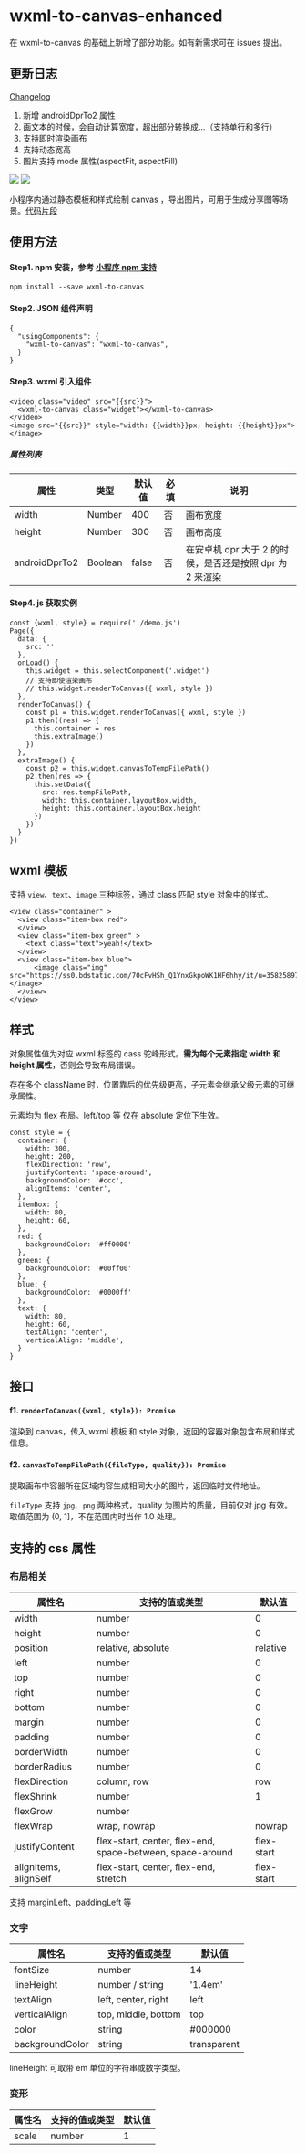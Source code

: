 # wxml-to-canvas-enhanced

在 wxml-to-canvas 的基础上新增了部分功能。如有新需求可在 issues 提出。

## 更新日志

[Changelog](https://github.com/Yhspehy/wxml-to-canvas/blob/master/CHANGELOG.md)

1. 新增 androidDprTo2 属性
2. 画文本的时候，会自动计算宽度，超出部分转换成...（支持单行和多行）
3. 支持即时渲染画布
4. 支持动态宽高
5. 图片支持 mode 属性(aspectFit, aspectFill)

[![](https://img.shields.io/npm/v/wxml-to-canvas)](https://www.npmjs.com/package/wxml-to-canvas)
[![](https://img.shields.io/npm/l/wxml-to-canvas)](https://github.com/wechat-miniprogram/wxml-to-canvas)

小程序内通过静态模板和样式绘制 canvas ，导出图片，可用于生成分享图等场景。[代码片段](https://developers.weixin.qq.com/s/r6UBlEm17pc6)

## 使用方法

#### Step1. npm 安装，参考 [小程序 npm 支持](https://developers.weixin.qq.com/miniprogram/dev/devtools/npm.html)

```
npm install --save wxml-to-canvas
```

#### Step2. JSON 组件声明

```
{
  "usingComponents": {
    "wxml-to-canvas": "wxml-to-canvas",
  }
}
```

#### Step3. wxml 引入组件

```
<video class="video" src="{{src}}">
  <wxml-to-canvas class="widget"></wxml-to-canvas>
</video>
<image src="{{src}}" style="width: {{width}}px; height: {{height}}px"></image>
```

##### 属性列表

| 属性          | 类型    | 默认值 | 必填 | 说明                                                     |
| ------------- | ------- | ------ | ---- | -------------------------------------------------------- |
| width         | Number  | 400    | 否   | 画布宽度                                                 |
| height        | Number  | 300    | 否   | 画布高度                                                 |
| androidDprTo2 | Boolean | false  | 否   | 在安卓机 dpr 大于 2 的时候，是否还是按照 dpr 为 2 来渲染 |

#### Step4. js 获取实例

```
const {wxml, style} = require('./demo.js')
Page({
  data: {
    src: ''
  },
  onLoad() {
    this.widget = this.selectComponent('.widget')
    // 支持即使渲染画布
    // this.widget.renderToCanvas({ wxml, style })
  },
  renderToCanvas() {
    const p1 = this.widget.renderToCanvas({ wxml, style })
    p1.then((res) => {
      this.container = res
      this.extraImage()
    })
  },
  extraImage() {
    const p2 = this.widget.canvasToTempFilePath()
    p2.then(res => {
      this.setData({
        src: res.tempFilePath,
        width: this.container.layoutBox.width,
        height: this.container.layoutBox.height
      })
    })
  }
})
```

## wxml 模板

支持 `view`、`text`、`image` 三种标签，通过 class 匹配 style 对象中的样式。

```
<view class="container" >
  <view class="item-box red">
  </view>
  <view class="item-box green" >
    <text class="text">yeah!</text>
  </view>
  <view class="item-box blue">
      <image class="img" src="https://ss0.bdstatic.com/70cFvHSh_Q1YnxGkpoWK1HF6hhy/it/u=3582589792,4046843010&fm=26&gp=0.jpg"></image>
  </view>
</view>
```

## 样式

对象属性值为对应 wxml 标签的 cass 驼峰形式。**需为每个元素指定 width 和 height 属性**，否则会导致布局错误。

存在多个 className 时，位置靠后的优先级更高，子元素会继承父级元素的可继承属性。

元素均为 flex 布局。left/top 等 仅在 absolute 定位下生效。

```
const style = {
  container: {
    width: 300,
    height: 200,
    flexDirection: 'row',
    justifyContent: 'space-around',
    backgroundColor: '#ccc',
    alignItems: 'center',
  },
  itemBox: {
    width: 80,
    height: 60,
  },
  red: {
    backgroundColor: '#ff0000'
  },
  green: {
    backgroundColor: '#00ff00'
  },
  blue: {
    backgroundColor: '#0000ff'
  },
  text: {
    width: 80,
    height: 60,
    textAlign: 'center',
    verticalAlign: 'middle',
  }
}
```

## 接口

#### f1. `renderToCanvas({wxml, style}): Promise`

渲染到 canvas，传入 wxml 模板 和 style 对象，返回的容器对象包含布局和样式信息。

#### f2. `canvasToTempFilePath({fileType, quality}): Promise`

提取画布中容器所在区域内容生成相同大小的图片，返回临时文件地址。

`fileType` 支持 `jpg`、`png` 两种格式，quality 为图片的质量，目前仅对 jpg 有效。取值范围为 (0, 1]，不在范围内时当作 1.0 处理。

## 支持的 css 属性

### 布局相关

| 属性名                | 支持的值或类型                                            | 默认值     |
| --------------------- | --------------------------------------------------------- | ---------- |
| width                 | number                                                    | 0          |
| height                | number                                                    | 0          |
| position              | relative, absolute                                        | relative   |
| left                  | number                                                    | 0          |
| top                   | number                                                    | 0          |
| right                 | number                                                    | 0          |
| bottom                | number                                                    | 0          |
| margin                | number                                                    | 0          |
| padding               | number                                                    | 0          |
| borderWidth           | number                                                    | 0          |
| borderRadius          | number                                                    | 0          |
| flexDirection         | column, row                                               | row        |
| flexShrink            | number                                                    | 1          |
| flexGrow              | number                                                    |            |
| flexWrap              | wrap, nowrap                                              | nowrap     |
| justifyContent        | flex-start, center, flex-end, space-between, space-around | flex-start |
| alignItems, alignSelf | flex-start, center, flex-end, stretch                     | flex-start |

支持 marginLeft、paddingLeft 等

### 文字

| 属性名          | 支持的值或类型      | 默认值      |
| --------------- | ------------------- | ----------- |
| fontSize        | number              | 14          |
| lineHeight      | number / string     | '1.4em'     |
| textAlign       | left, center, right | left        |
| verticalAlign   | top, middle, bottom | top         |
| color           | string              | #000000     |
| backgroundColor | string              | transparent |

lineHeight 可取带 em 单位的字符串或数字类型。

### 变形

| 属性名 | 支持的值或类型 | 默认值 |
| ------ | -------------- | ------ |
| scale  | number         | 1      |
